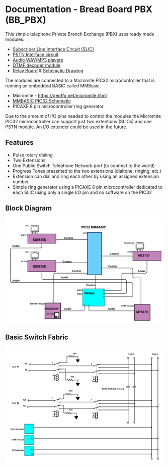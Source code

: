 # Documentation - Bread Board PBX (BB_PBX)

This simple telephone Private Branch Exchange (PBX) uses ready made modules:

* [Subscriber Line Interface Circuit (SLIC)](/docs/Ring_SLIC_Interface.pdf)
* [PSTN Interface circuit](/docs/Ag2130-datasheet-low-cost-PSTN-interface.pdf)
* [Audio WAV/MP3 players](/docs/KOOBOOK_SD_Audio_player.pdf)
* [DTMF decoder module](/docs/MT8870.jpg)
* [Relay Board](/docs/4DPDT_Relay_board.jpeg) & [Schematic Drawing](/docs/4DPDT_Relay_board_schem.jpeg)


The modules are connected to a Micromite PIC32 microcontroller that is running an embedded BASIC called MMBasic.

* Micromite - https://geoffg.net/micromite.html
* [MMBASIC PIC32 Schematic](/docs/PIC32MX170F256B_drawing.jpeg)
* PICAXE 8 pin microcontroller ring generator

Due to the amount of I/O pins needed to control the modules the Micromite PIC32 microcontroller can support just two extentions (SLICs) and one PSTN module.
An I/O extender could be used in the future.

## Features

* Pulse rotary dialing
* Two Extensions
* One Public Switch Telephone Network port (to connect to the world)
* Progress Tones presented to the two extensions (dialtone, ringing, etc.)
* Extension can dial and ring each other by using an assigned extension number
* Simple ring generator using a PICAXE 8 pin microcontroller dedicated to each SLIC using only a single I/O pin and no software on the PIC32

## Block Diagram

![Alt text](../images/BB-PBX.png?raw=true "Block Diagram")

## Basic Switch Fabric

![Alt text](/docs/BB-PBX-Relay-Fabric.png "Fabric")
